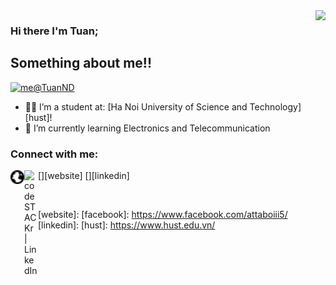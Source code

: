 <img align='right' src="https://github-readme-stats.vercel.app/api?username=TuanND0510&show_icons=true">

### Hi there I'm Tuan;

## Something about me!!
[![me@TuanND](https://img.shields.io/static/v1?label=me@tandy&message=%20&color=red&logo=gmail&style=flat-square&logoColor=white)](mailto:tuan.nd0510@gmail.com)
  
- 👨‍🎓 I’m a student at: [Ha Noi University of Science and Technology][hust]!
- 🏫 I’m currently learning Electronics and Telecommunication

### Connect with me:

[<img align="left" alt="codeSTACKr.com" width="22px" src="https://raw.githubusercontent.com/iconic/open-iconic/master/svg/globe.svg" />][website]
[<img align="left" alt="codeSTACKr | LinkedIn" width="22px" src="https://cdn.jsdelivr.net/npm/simple-icons@v3/icons/linkedin.svg" />][linkedin]

<br />

[website]: 
[facebook]: https://www.facebook.com/attaboiii5/
[linkedin]: 
[hust]: https://www.hust.edu.vn/

